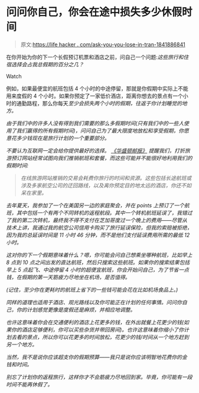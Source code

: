 # 问问你自己，你会在途中损失多少休假时间

> 原文:[https://life hacker . com/ask-you-you-lose-in-tran-1841886841](https://lifehacker.com/ask-yourself-how-many-vacation-hours-youll-lose-in-tran-1841886841)

在你开始为你的下一个长假预订机票和酒店之前，问自己一个问题:*这些旅行和住宿选择会占我总假期的百分之几？*

Watch

例如，如果最便宜的航班包括 4 个小时的中途停留，那就是你假期中实际上不能用来度假的 4 个小时。如果你预定了一家低价酒店，距离你想去的景点有一个小时的通勤路程，那么你每天*至少会损失两个小时的假期，往返于你计划睡觉的地方。*

*由于我们中的许多人没有得到我们需要的那么多假期时间(只有我们中的一些人使用了我们赢得的所有假期时间)，问问自己为了最大限度地放松和享受假期，你愿意花多少钱现在是旅行计划的一个重要部分。*

*不要认为互联网一定会给你提供最好的选择。 [《华盛顿邮报》](https://www.washingtonpost.com/lifestyle/travel/why-travelers-dont-value-their-time--and-what-it-means-for-your-next-vacation/2020/02/12/32ae9372-46c8-11ea-ab15-b5df3261b710_story.html) 提醒我们，打折旅游预订网站经常试图向我们推销航班和套餐，而这些可能并不能很好地利用我们的假期时间:*

> *在线旅游网站推销的交易会耗费你旅行的时间和资源。这些包括长途航班或涉及多家航空公司的迂回路线，以及离你预定目的地太远的酒店，你还不如呆在家里。*

*去年夏天，我参加了一个在美国另一边的家庭聚会，并在 points 上预订了一个航班，其中包括一个有两个不同转机的返程航段。其中一个转机航班延误了，我错过了我的第二次转机，最终我不得不支付在芝加哥度过一个晚上的费用——尽管从技术上讲，我通过我的航空公司信用卡购买了旅行延误保险，但我的索赔被拒绝，因为我的总延误时间是 11 小时 46 分钟，而不是他们支付延误费用所需的最低 12 小时。*

*这对你的下一个假期意味着什么？嗯，你可能会问自己想乘坐哪种航班，比如早上 8 点到 10 点之间出发的直达航班，然后只搜索这些航班。如果你的搜索结果包括早上 5 点起飞、中途停留 4 小时的超便宜航班，你会开始问自己，为了节省一点钱，在假期的第一天筋疲力尽地坐在机场，是否值得。*

*(记住，至少你在更耗时的航班上省下的一些钱可能会花在比如机场食品上。)*

*同样的道理也适用于酒店、观光路线以及你可能正在计划的任何事情。问问你自己，你的计划感觉更像是度假还是麻烦，并相应地调整。*

*也许这意味着你会在交通便利的酒店上花更多的钱，在外出就餐上花更少的钱(如果你的酒店足够便利，你可以买些杂货并带回房间)。也许这意味着你缩小了你计划去看的景点，所以你可以花更多的时间放松，花更少的钱/时间从一个地方赶到另一个地方。*

*当然，我不是说你应该超支你的假期预算——我只是说你应该明智地花费你的金钱和时间。*

*别忘了计划你的返程旅行，这样你才不会筋疲力尽地回到家。毕竟，你可能有一段时间不能再休假了。*